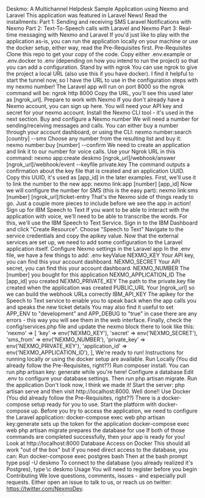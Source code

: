 Deskmo: A Multichannel Helpdesk Sample Application using Nexmo and Laravel
This application was featured in Laravel News! Read the installments:
Part 1: Sending and receiving SMS Laravel Notifications with Nexmo
Part 2: Text-To-Speech calls with Laravel and Nexmo
Part 3: Real-time messaging with Nexmo and Laravel
If you'd just like to play with the application as-is, you can run the application locally on your machine or use the docker setup, either way, read the Pre-Requisites first.
Pre-Requisites
Clone this repo to get your copy of the code.
Copy either .env.example or .env.docker to .env (depending on how you intend to run the project) so that you can add a configuration.
Stand by with ngrok
You can use ngrok to give the project a local URL (also use this if you have docker). I find it helpful to start the tunnel now, so I have the URL to use in the configuration steps with my nexmo number! The Laravel app will run on port 8000 so the ngrok command will be:
ngrok http 8000
Copy the URL, you'll see this used later as [ngrok_url].
Prepare to work with Nexmo
If you don't already have a Nexmo account, you can sign up here.
You will need your API key and secret for your nexmo account.
Install the Nexmo CLI tool - it's used in the next section.
Buy and configure a Nexmo number
We will need a number for sending/receiving messages and calls. You can either buy a number through your account dashboard, or using the CLI:
nexmo number:search [country] --sms
Choose any number from the resulting list and buy it:
nexmo number:buy [number] --confirm
We need to create an application and link it to our number for voice calls. Use your Ngrok URL in this command:
nexmo app:create deskmo [ngrok_url]/webhook/answer [ngrok_url]/webhook/event --keyfile private.key
The command outputs a confirmation about the key file that is created and an application UUID. Copy this UUID, it's used as [app_id] in the later examples. First, we'll use it to link the number to the new app:
nexmo link:app [number] [app_id]
Now we will configure the number for SMS (this is the easy part):
nexmo link:sms [number] [ngrok_url]/ticket-entry
That's the Nexmo side of things ready to go. Just a couple more pieces to include before we see the app in action!
Sign up for IBM Speech to Text
If you want to be able to interact with the application with voice, we'll need to be able to transcribe the words. For this, we'll use the IBM Speech to Text Service.
Sign in to the IBM Dashboard and click "Create Resource".
Choose "Speech to Text"
Navigate to the service credentials and copy the apikey value.
Now that the external services are set up, we need to add some configuration to the Laravel application itself.
Configure Nexmo settings in the Laravel app
In the .env file, we have a few things to add:
.env keyValue
NEXMO_KEY	Your API key, you can find this your account dashboard.
NEXMO_SECRET	Your API secret, you can find this your account dashboard.
NEXMO_NUMBER	The [number] you bought for this application
NEXMO_APPLICATION_ID	The [app_id] you created
NEXMO_PRIVATE_KEY	The path to the private.key file created when the application was created
PUBLIC_URL	Your [ngrok_url] so we can build the webhook URLs correctly
IBM_API_KEY	The apikey for the Speech to Text service to enable you to speak back when the app calls you and speaks the new ticket details
You may also find it useful to set APP_ENV to "development" and APP_DEBUG to "true" in case there are any errors - this way you will see them in the web interface.
Finally, check the config/services.php file and update the nexmo block there to look like this:
'nexmo' => [
    'key' => env('NEXMO_KEY'),
    'secret' => env('NEXMO_SECRET'),
    'sms_from' => env('NEXMO_NUMBER'),
    'private_key' => env('NEXMO_PRIVATE_KEY'),
    'application_id' => env('NEXMO_APPLICATION_ID'),
],
We're ready to run! Instructions for running locally or using the docker setup are available.
Run Locally
(You did already follow the Pre-Requisites, right??)
Run composer install.
You can run php artisan key: generate while you're here!
Configure a database
Edit .env to configure your database settings.
Then run php artisan migrate.
Run the application
Don't look now, I think we made it! Start the server: php artisan serve and then visit http://localhost:8000. Well done!!
Use Docker
(You did already follow the Pre-Requisites, right??)
There is a docker-compose setup ready for you to use.
Start the platform with docker-compose up.
Before you try to access the application, we need to configure the Laravel application:
docker-compose exec web php artisan key:generate sets up the token for the application
docker-compose exec web php artisan migrate prepares the database for use
If both of those commands are completed successfully, then your app is ready for you! Look at http://localhost:8000
Database Access on Docker
This should all work "out of the box" but if you need direct access to the database, you can:
Run docker-compose exec postgres bash
Then at the bash prompt type psql -U deskmo
To connect to the database (you already realized it's Postgres), type \c deskmo
Usage
You will need to register before you begin
Contributing
We love questions, comments, issues - and especially pull requests. Either open an issue to talk to us, or reach us on twitter: https://twitter.com/NexmoDev.
